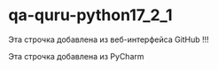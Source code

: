 # qa-quru-python17_2_1

Эта строчка добавлена из веб-интерфейса GitHub !!!

Эта строчка добавлена из PyCharm
